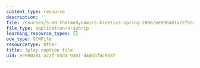 ```yaml
---
content_type: resource
description: ''
file: /courses/5-60-thermodynamics-kinetics-spring-2008/ee990a81a72f55d49361d4d6bf8c9b87_8Xpn2jorigU.vtt
file_type: application/x-subrip
learning_resource_types: []
ocw_type: OCWFile
resourcetype: Other
title: 3play caption file
uid: ee990a81-a72f-55d4-9361-d4d6bf8c9b87
---
```

